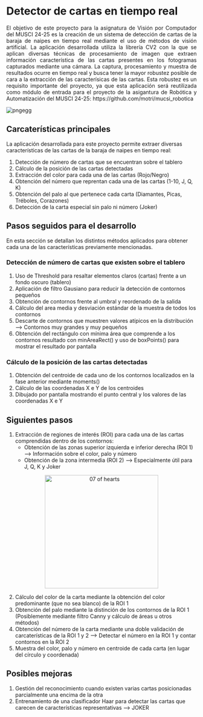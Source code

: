 # Detector de cartas en tiempo real #

<p align="justify">
El objetivo de este proyecto para la asignatura de Visión por Computador del MUSCI 24-25 es la creación de un sistema de detección de cartas de la baraja de naipes en tiempo real mediante el uso de métodos de visión artificial. La aplicación desarrollada utiliza la librería CV2 con la que se aplican diversas técnicas de procesamiento de imagen que extraen información característica de las cartas presentes en los fotogramas capturados mediante una cámara. La captura, procesamiento y muestra de resultados ocurre en tiempo real y busca tener la mayor robustez posible de cara a la extracción de las caracterísicas de las cartas. Esta robustez es un requisito importante del proyecto, ya que esta aplicación será reutilizada como módulo de entrada para el proyecto de la asigantura de Robótica y Automatización del MUSCI 24-25: https://github.com/motri/mucsi_robotica 

![pngegg](https://github.com/user-attachments/assets/d21d665c-ce31-4c22-b2cf-6b8f05720705)

## Carcaterísticas principales ##

La aplicación desarrollada para este proyecto permite extraer diversas características de las cartas de la baraja de naipes en tiempo real: 

1. Detección de número de cartas que se encuentran sobre el tablero
2. Cálculo de la posición de las cartas detectadas
3. Extracción del color para cada una de las cartas (Rojo/Negro)
4. Obtención del número que reprentan cada una de las cartas (1-10, J, Q, K)
5. Obtención del palo al que pertenece cada carta (Diamantes, Picas, Tréboles, Corazones)
6. Detección de la carta especial sin palo ni número (Joker)


## Pasos seguidos para el desarrollo ##

En esta sección se detallan los distintos métodos aplicados para obtener cada una de las características previamente mencionadas.

### Detección de número de cartas que existen sobre el tablero ###

1. Uso de Threshold para resaltar elementos claros (cartas) frente a un fondo oscuro (tablero)
2. Aplicación de filtro Gausiano para reducir la detección de contornos pequeños
3. Obtención de contornos frente al umbral y reordenado de la salida
4. Cálculo del area media y desviación estándar de la muestra de todos los contornos
5. Descarte de contornos que muestren valores atípicos en la distribución --> Contornos muy grandes y muy pequeños
6. Obtención del rectángulo con mínima área que comprende a los contornos resultado con minAreaRect() y uso de boxPoints() para mostrar el resultado por pantalla 

### Cálculo de la posición de las cartas detectadas ###

1. Obtención del centroide de cada uno de los contornos localizados en la fase anterior mediante moments()
2. Cálculo de las coordenadas X e Y de los centroides
3. Dibujado por pantalla mostrando el punto central y los valores de las coordenadas X e Y

## Siguientes pasos ##

1. Extracción de regiones de interés (ROI) para cada una de las cartas comprendidas dentro de los contornos:
    - Obtención de las zonas superior izquierda e inferior derecha (ROI 1) --> Información sobre el color, palo y número
    - Obtención de la zona intermedia (ROI 2) --> Especialmente útil para J, Q, K y Joker

<p align="center">
    <img src="https://github.com/user-attachments/assets/fc2b9640-ade1-4de7-9a15-069e18d44a03" alt="07 of hearts" width="300"/>
</p>

2. Cálculo del color de la carta mediante la obtención del color predominante (que no sea blanco) de la ROI 1
3. Obtención del palo mediante la distinción de los contornos de la ROI 1 (Posiblemente mediante filtro Canny y cálculo de áreas u otros métodos)
4. Obtención del número de la carta mediante una doble validación de carcaterísticas de la ROI 1 y 2 --> Detectar el número en la ROI 1 y contar contornos en la ROI 2
5. Muestra del color, palo y número en centroide de cada carta (en lugar del círculo y coordenada)

## Posibles mejoras ##

1. Gestión del reconocimiento cuando existen varias cartas posicionadas parcialmente una encima de la otra
2. Entrenamiento de una clasificador Haar para detectar las cartas que carecen de características representativas --> JOKER

</p>
